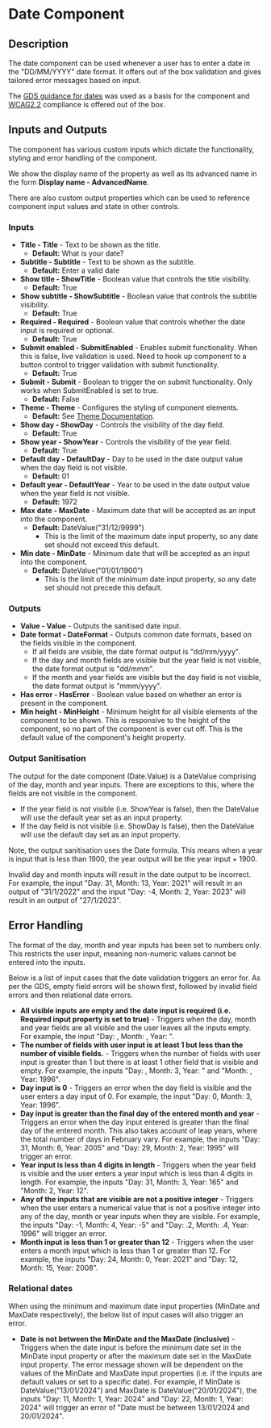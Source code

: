 # Date Component

## Description

The date component can be used whenever a user has to enter a date in the "DD/MM/YYYY" date format. It offers out of the box validation and gives tailored error messages based on input.

The [GDS guidance for dates](https://design-system.service.gov.uk/patterns/dates/) was used as a basis for the component and [WCAG2.2](https://www.w3.org/WAI/WCAG22/Understanding/) compliance is offered out of the box.

## Inputs and Outputs

The component has various custom inputs which dictate the functionality, styling and error handling of the component.

We show the display name of the property as well as its advanced name in the form **Display name - AdvancedName**.

There are also custom output properties which can be used to reference component input values and state in other controls.

### Inputs

- **Title - Title** - Text to be shown as the title.
    - **Default:** What is your date?
- **Subtitle - Subtitle** - Text to be shown as the subtitle.
    - **Default:** Enter a valid date
- **Show title - ShowTitle** - Boolean value that controls the title visibility.
    - **Default:** True
- **Show subtitle - ShowSubtitle** - Boolean value that controls the subtitle visibility.
    - **Default:** True
- **Required - Required** - Boolean value that controls whether the date input is required or optional.
    - **Default:** True
- **Submit enabled - SubmitEnabled** - Enables submit functionality. When this is false, live validation is used. Need to hook up component to a button control to trigger validation with submit functionality.
    - **Default:** True
- **Submit - Submit** - Boolean to trigger the on submit functionality. Only works when SubmitEnabled is set to true.
    - **Default:** False
- **Theme - Theme** - Configures the styling of component elements.
    - **Default:** See [Theme Documentation](../Theme.md).
- **Show day - ShowDay** - Controls the visibility of the day field.
    - **Default:** True
- **Show year - ShowYear** - Controls the visibility of the year field.
    - **Default:** True
- **Default day - DefaultDay** - Day to be used in the date output value when the day field is not visible.
    - **Default:** 01
- **Default year - DefaultYear** - Year to be used in the date output value when the year field is not visible.
    - **Default:** 1972
- **Max date - MaxDate** - Maximum date that will be accepted as an input into the component.
    - **Default:** DateValue("31/12/9999")
        - This is the limit of the maximum date input property, so any date set should not exceed this default.
- **Min date - MinDate** - Minimum date that will be accepted as an input into the component.
    - **Default:** DateValue("01/01/1900")
        - This is the limit of the minimum date input property, so any date set should not precede this default.

### Outputs

- **Value - Value** - Outputs the sanitised date input.
- **Date format - DateFormat** - Outputs common date formats, based on the fields visible in the component.
    - If all fields are visible, the date format output is "dd/mm/yyyy".
    - If the day and month fields are visible but the year field is not visible, the date format output is "dd/mmm".
    - If the month and year fields are visible but the day field is not visible, the date format output is "mmm/yyyy".
- **Has error - HasError** - Boolean value based on whether an error is present in the component.
- **Min height - MinHeight** - Minimum height for all visible elements of the component to be shown. This is responsive to the height of the component, so no part of the component is ever cut off. This is the default value of the component's height property.

### Output Sanitisation

The output for the date component (Date.Value) is a DateValue comprising of the day, month and year inputs. There are exceptions to this, where the fields are not visible in the component.
- If the year field is not visible (i.e. ShowYear is false), then the DateValue will use the default year set as an input property.
- If the day field is not visible (i.e. ShowDay is false), then the DateValue will use the default day set as an input property.

Note, the output sanitisation uses the Date formula. This means when a year is input that is less than 1900, the year output will be the year input + 1900.

Invalid day and month inputs will result in the date output to be incorrect. For example, the input "Day: 31, Month: 13, Year: 2021" will result in an output of "31/1/2022" and the input "Day: -4, Month: 2, Year: 2023" will result in an output of "27/1/2023".

## Error Handling

The format of the day, month and year inputs has been set to numbers only. This restricts the user input, meaning non-numeric values cannot be entered into the inputs.

Below is a list of input cases that the date validation triggers an error for. As per the GDS, empty field errors will be shown first, followed by invalid field errors and then relational date errors.

- **All visible inputs are empty and the date input is required (i.e. Required input property is set to true)** - Triggers when the day, month and year fields are all visible and the user leaves all the inputs empty. For example, the input "Day: , Month: , Year: ".
- **The number of fields with user input is at least 1 but less than the number of visible fields.** - Triggers when the number of fields with user input is greater than 1 but there is at least 1 other field that is visible and empty. For example, the inputs "Day: , Month: 3, Year: " and "Month: , Year: 1996".
- **Day input is 0** - Triggers an error when the day field is visible and the user enters a day input of 0. For example, the input "Day: 0, Month: 3, Year: 1996".
- **Day input is greater than the final day of the entered month and year** - Triggers an error when the day input entered is greater than the final day of the entered month. This also takes account of leap years, where the total number of days in February vary. For example, the inputs "Day: 31, Month: 6, Year: 2005" and "Day: 29, Month: 2, Year: 1995" will trigger an error.
- **Year input is less than 4 digits in length** - Triggers when the year field is visible and the user enters a year input which is less than 4 digits in length. For example, the inputs "Day: 31, Month: 3, Year: 165" and "Month: 2, Year: 12".
- **Any of the inputs that are visible are not a positive integer** - Triggers when the user enters a numerical value that is not a positive integer into any of the day, month or year inputs when they are visible. For example, the inputs "Day: -1, Month: 4, Year: -5" and "Day: .2, Month: .4, Year: 1996" will trigger an error.
- **Month input is less than 1 or greater than 12** - Triggers when the user enters a month input which is less than 1 or greater than 12. For example, the inputs "Day: 24, Month: 0, Year: 2021" and "Day: 12, Month: 15, Year: 2008".

### Relational dates
When using the minimum and maximum date input properties (MinDate and MaxDate respectively), the below list of input cases will also trigger an error.

- **Date is not between the MinDate and the MaxDate (inclusive)** - Triggers when the date input is before the minimum date set in the MinDate input property or after the maximum date set in the MaxDate input property. The error message shown will be dependent on the values of the MinDate and MaxDate input properties (i.e. if the inputs are default values or set to a specific date). For example, if MinDate is DateValue("13/01/2024") and MaxDate is DateValue("20/01/2024"), the inputs "Day: 11, Month: 1, Year: 2024" and "Day: 22, Month: 1, Year: 2024" will trigger an error of "Date must be between 13/01/2024 and 20/01/2024".